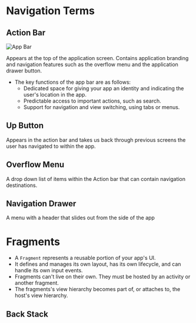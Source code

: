 # Navigation Terms

## Action Bar

![App Bar](https://developer.android.com/static/images/training/appbar/appbar_sheets_2x.png)

Appears at the top of the application screen. Contains application branding and navigation features such as the overflow menu and the application drawer button.
- The key functions of the app bar are as follows:
    - Dedicated space for giving your app an identity and indicating the user's location in the app.
    - Predictable access to important actions, such as search.
    - Support for navigation and view switching, using tabs or menus.

## Up Button
Appears in the action bar and takes us back through previous screens the user has navigated to within the app.

## Overflow Menu
A drop down list of items within the Action bar that can contain navigation destinations.

## Navigation Drawer
A menu with a header that slides out from the side of the app

# Fragments
- A `Fragment` represents a reusable portion of your app's UI.
- It defines and manages its own layout, has its own lifecycle, and can handle its own input events.
- Fragments can't live on their own. They must be hosted by an activity or another fragment. 
- The fragments's view hierarchy becomes part of, or attaches to, the host's view hierarchy.

## Back Stack
